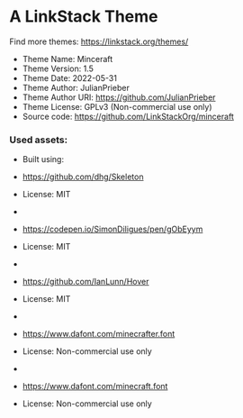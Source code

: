 # A LinkStack Theme
Find more themes: https://linkstack.org/themes/
                                                                                                                                                                         
*	Theme Name: Minceraft
*	Theme Version: 1.5
*	Theme Date: 2022-05-31
*	Theme Author: JulianPrieber
*	Theme Author URI: https://github.com/JulianPrieber
*	Theme License: GPLv3 (Non-commercial use only)
*	Source code: https://github.com/LinkStackOrg/minceraft


### Used assets:
* Built using:
* https://github.com/dhg/Skeleton
* License: MIT

*
* https://codepen.io/SimonDiligues/pen/gObEyym
* License: MIT

*
* https://github.com/IanLunn/Hover
* License: MIT

*
* https://www.dafont.com/minecrafter.font
* License: Non-commercial use only

*
* https://www.dafont.com/minecraft.font
* License: Non-commercial use only
